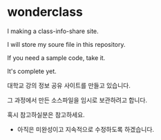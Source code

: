 # wonderclass

I making a class-info-share site.

I will store my soure file in this repository.

If you need a sample code, take it.

It's complete yet.

대학교 강의 정보 공유 사이트를 만들고 있습니다.

그 과정에서 만든 소스파일을 임시로 보관하려고 합니다.

혹시 참고하실분은 참고하세요.

- 아직은 미완성이고 지속적으로 수정하도록 하겠습니다.
